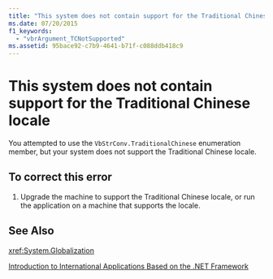 ```yaml
---
title: "This system does not contain support for the Traditional Chinese locale"
ms.date: 07/20/2015
f1_keywords: 
  - "vbrArgument_TCNotSupported"
ms.assetid: 95bace92-c7b9-4641-b71f-c088ddb418c9
---
```

# This system does not contain support for the Traditional Chinese locale
You attempted to use the `VbStrConv.TraditionalChinese` enumeration member, but your system does not support the Traditional Chinese locale.  
  
## To correct this error  
  
1. Upgrade the machine to support the Traditional Chinese locale, or run the application on a machine that supports the locale.  
  
## See Also  
 <xref:System.Globalization>  
   
 [Introduction to International Applications Based on the .NET Framework](/visualstudio/ide/introduction-to-international-applications-based-on-the-dotnet-framework)
